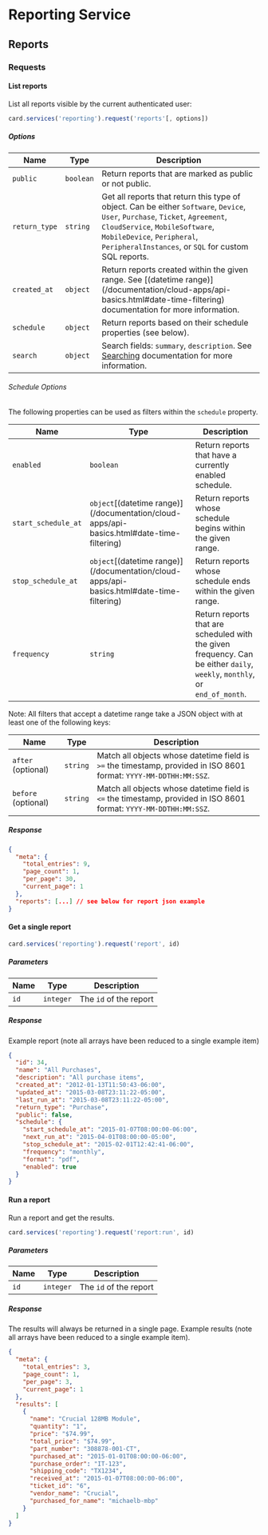 # Reporting Service

## Reports

### Requests

#### List reports

List all reports visible by the current authenticated user:

```js
card.services('reporting').request('reports'[, options])
```

##### Options

Name | Type | Description
-----|------|--------------
`public`|`boolean`| Return reports that are marked as public or not public.
`return_type`|`string`| Get all reports that return this type of object.  Can be either `Software`, `Device`, `User`, `Purchase`, `Ticket`, `Agreement`, `CloudService`, `MobileSoftware`, `MobileDevice`, `Peripheral`, `PeripheralInstances`, or `SQL` for custom SQL reports.
`created_at`|`object`| Return reports created within the given range. See [(datetime range)] (/documentation/cloud-apps/api-basics.html#date-time-filtering) documentation for more information.
`schedule`|`object`| Return reports based on their schedule properties (see below).
`search`|`object`| Search fields: `summary`, `description`.  See [Searching](/documentation/cloud-apps/api-basics.html#searching) documentation for more information.

###### Schedule Options

The following properties can be used as filters within the `schedule` property.

Name | Type | Description
-----|------|--------------
`enabled`|`boolean`| Return reports that have a currently enabled schedule.
`start_schedule_at`|`object`[(datetime range)] (/documentation/cloud-apps/api-basics.html#date-time-filtering)| Return reports whose schedule begins within the given range.
`stop_schedule_at`|`object`[(datetime range)] (/documentation/cloud-apps/api-basics.html#date-time-filtering)| Return reports whose schedule ends within the given range.
`frequency`|`string`| Return reports that are scheduled with the given frequency.  Can be either `daily`, `weekly`, `monthly`, or `end_of_month`.

Note: All filters that accept a datetime range take a JSON object with at least one of the following keys:

Name | Type | Description
-----|------|--------------
`after` (optional)|`string`| Match all objects whose datetime field is `>=` the timestamp, provided in ISO 8601 format: `YYYY-MM-DDTHH:MM:SSZ`.
`before` (optional)|`string`| Match all objects whose datetime field is `<=` the timestamp, provided in ISO 8601 format: `YYYY-MM-DDTHH:MM:SSZ`.

##### Response
```json
{
  "meta": {
    "total_entries": 9,
    "page_count": 1,
    "per_page": 30,
    "current_page": 1
  },
  "reports": [...] // see below for report json example
}
```


#### Get a single report

```js
card.services('reporting').request('report', id)
```

##### Parameters

Name | Type | Description
-----|------|--------------
`id`|`integer`| The `id` of the report

##### Response

Example report (note all arrays have been reduced to a single example item)

```json
{
  "id": 34,
  "name": "All Purchases",
  "description": "All purchase items",
  "created_at": "2012-01-13T11:50:43-06:00",
  "updated_at": "2015-03-08T23:11:22-05:00",
  "last_run_at": "2015-03-08T23:11:22-05:00",
  "return_type": "Purchase",
  "public": false,
  "schedule": {
    "start_schedule_at": "2015-01-07T08:00:00-06:00",
    "next_run_at": "2015-04-01T08:00:00-05:00",
    "stop_schedule_at": "2015-02-01T12:42:41-06:00",
    "frequency": "monthly",
    "format": "pdf",
    "enabled": true
  }
}
```

#### Run a report

Run a report and get the results.

```js
card.services('reporting').request('report:run', id)
```

##### Parameters

Name | Type | Description
-----|------|--------------
`id`|`integer`| The `id` of the report

##### Response

The results will always be returned in a single page.  Example results (note all
arrays have been reduced to a single example item).

```json
{
  "meta": {
    "total_entries": 3,
    "page_count": 1,
    "per_page": 3,
    "current_page": 1
  },
  "results": [
    {
      "name": "Crucial 128MB Module",
      "quantity": "1",
      "price": "$74.99",
      "total_price": "$74.99",
      "part_number": "308878-001-CT",
      "purchased_at": "2015-01-01T08:00:00-06:00",
      "purchase_order": "IT-123",
      "shipping_code": "TX1234",
      "received_at": "2015-01-07T08:00:00-06:00",
      "ticket_id": "6",
      "vendor_name": "Crucial",
      "purchased_for_name": "michaelb-mbp"
    }
  ]
}
```
